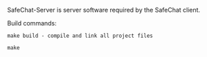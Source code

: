 SafeChat-Server is server software required by the SafeChat client.

Build commands:

    make build - compile and link all project files

    make  
